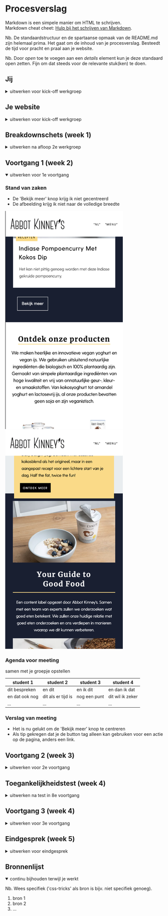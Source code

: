 # Procesverslag
Markdown is een simpele manier om HTML te schrijven.  
Markdown cheat cheet: [Hulp bij het schrijven van Markdown](https://github.com/adam-p/markdown-here/wiki/Markdown-Cheatsheet).

Nb. De standaardstructuur en de spartaanse opmaak van de README.md zijn helemaal prima. Het gaat om de inhoud van je procesverslag. Besteedt de tijd voor pracht en praal aan je website.

Nb. Door *open* toe te voegen aan een *details* element kun je deze standaard open zetten. Fijn om dat steeds voor de relevante stuk(ken) te doen.





## Jij

<details>
<summary>uitwerken voor kick-off werkgroep</summary>

### Auteur:
Larissa Hartsteen

#### Je startniveau:
Blauw

#### Je focus:
Surface Plane
 
</details>





## Je website

<details>
<summary>uitwerken voor kick-off werkgroep</summary>

### Je opdracht:
https://abbotkinneys.com/nl/

#### Screenshot(s) van de eerste pagina (small screen): 
Home pagina  
<img src="images/screenshot_homepagina.png" width="375px" alt="home pagina">

#### Screenshot(s) van de tweede pagina (small screen):
Product pagina   
<img src="images/screenshot_productpagina.png" width="375px" alt="product pagina">
 
</details>



## Breakdownschets (week 1)

<details>
<summary>uitwerken na afloop 2e werkgroep</summary>

### de hele pagina: 
<!-- <img src="images/dummy-plaatje.jpg" width="375px" alt="breakdown van de hele pagina"> -->
<img src="images/screenshot_homepagina_verdeeld.png" width="375px" alt="breakdown van de hele home pagina">
<img src="images/screenshot_productpagina_verdeeld.png" width="375px" alt="breakdown van een product pagina">

### dynamisch deel (bijv menu): 
<!-- <img src="images/dummy-plaatje.jpg" width="375px" alt="breakdown van een dynamisch deel"> -->

### wellicht nog een dynamisch deel (bijv filter): 
<!-- <img src="images/dummy-plaatje.jpg" width="375px" alt="breakdown van nog een dynamisch deel"> -->

</details>





## Voortgang 1 (week 2)

<details open>
<summary>uitwerken voor 1e voortgang</summary>

### Stand van zaken
- De 'Bekijk meer' knop krijg ik niet gecentreerd
- De afbeelding krijg ik niet naar de volledige breedte

<img src="images/screenshot_bekijkmeer_centreren.png" width="375px" alt="bekijk meer knop niet gecentreerd">
<img src="images/screenshot_afbeelding_breedte.png" width="375px" alt="afbeelding neemt niet de volledige breedte">



### Agenda voor meeting
samen met je groepje opstellen

| student 1      | student 2          | student 3    | student 4        |
| ---            | ---                | ---          | ---              |
| dit bespreken  | en dit             | en ik dit    | en dan ik dat    |
| en dat ook nog | dit als er tijd is | nog een punt | dit wil ik zeker |
| ...            | ...                | ...          | ...              |


### Verslag van meeting
- Het is nu gelukt om de 'Bekijk meer' knop te centreren
- Als tip gekregen dat je de button tag alleen kan gebruiken voor een actie op de pagina, anders een link.

</details>





## Voortgang 2 (week 3)

<details>
<summary>uitwerken voor 2e voortgang</summary>

### Stand van zaken
Dit ging goed:
- 2e pagina bijna klaar
- Animatie's toegevoegd aan website
- Begin gemaakt aan de dark-mode
<img src="images/Schermafbeelding_animaties.png" width="375px" alt="Animatie's toegevoegd aan website">

Dit was lastig:
- Het lukt niet om het logo op de 2e pagina kleiner te maken
- Ik wil een ander logo voor de dark-mode, dit is nog niet gelukt
<img src="images/Schermafbeelding_logo_groot.png" width="375px" alt="Logo op de 2e pagina te groot">
<img src="images/Schermafbeelding_logo_wit.png" width="375px" alt="Ander logo voor de dark-mode">



### Agenda voor meeting
samen met je groepje opstellen
| Anneke            |Yeliz              | Larissa           | Linsey            |
| ---               | ---               | ---               | ---               |
| Niets vragen maar | Vragen welke 2e   | Hoe verander je   | ?                 |
| misschien tijdens | pagina beter is   | het logo voor de  |                   |
| call wel          | om te maken       | dark-mode?        |                   |

### Verslag van meeting
hier na afloop snel de uitkomsten van de meeting vastleggen

- Het is is nu gelukt om het logo wit te krijgen in plaats van de afbeelding de hoeven veranderen
- In de les kijken hoe deze kleiner gemaakt kan worden

</details>





## Toegankelijkheidstest (week 4)

<details>
<summary>uitwerken na test in 8e voortgang</summary>

### Bevindingen
<!-- Lijst met je bevindingen die in de test naar voren kwamen:
- Kleine knopjes zijn niet toegankelijk
- Hoge contrasten zijn nodig voor mensen met kleurenblindheid
- Als iets met een touchpad werkt hoeft het niet te betekenen dat het ook met een muis werkt
- De icoontjes onder aan de ingrediënten lijst zijn moeilijk te zien in light-mode vanwege het contrast




- spasme/parkinson
    moelijk touchpad nog moeilijker met muis
    eerste stand prima te doen
    hoogste stand niet te doen
    de linkjes misschien iets te klein maar was nog makkelijk klikbaar in eerste stand

- color #0779P (geel)
    alles goed te zien, kleuren contast prima 

- peripheral field loss #0775p stipje doorheenkijken
    zelf met en zonder bril niets goed te zien
    testpersonen konden het prima zien, niets te klagen

- central field loss AMD #200774 stipje in het midden
    wat moeilijker kan er nu natuurlijk doorheen kijken

- combined loss diabetic eye disease #200773 vlekjes
    lastig maar goed te zien

- low contrast 
    icoontjes moeilijk te zien
    zwart op geel wat lastig

- voice over??? -->



#### Kleine knopjes zijn niet toegankelijk
Hier korte omschrijving (met indien nodig een afbeelding)

Hier een omschrijving van hoe het opgelost kan worden (met indien nodig een afbeelding)


#### Titel tweede bevinding. 
Hier korte omschrijving (met indien nodig een afbeelding)

Hier een omschrijving van hoe het opgelost kan worden (met indien nodig een afbeelding)


#### Titel volgende bevinding. 
Hier korte omschrijving (met indien nodig een afbeelding)

Hier een omschrijving van hoe het opgelost kan worden (met indien nodig een afbeelding)


#### Titel nog een bevinding. 
Hier korte omschrijving (met indien nodig een afbeelding)

Hier een omschrijving van hoe het opgelost kan worden (met indien nodig een afbeelding)

</details>





## Voortgang 3 (week 4)

<details>
<summary>uitwerken voor 3e voortgang</summary>

### Stand van zaken
Dit ging goed:
- Dark-mode is af en is nu efficienter aangesproken in de @media
- Het is gelukt om het logo op de 2e pagina kleiner te maken en veranderd nu mee in kleur met de dark-mode

Dit was lastig:
- De footer is versprongen op de 2e pagina
- Ik moet de surface plane nog wat verder uitwerken
<img src="images/Schermafbeelding_footer.png" width="375px" alt="De footer is versprongen op de 2e pagina">

### Agenda voor meeting
samen met je groepje opstellen

| Anneke            |Yeliz              | Larissa           | Linsey            |
| ---               | ---               | ---               | ---               |
| Wil vragen of er  | Vragen of het     | Heeft probleem    | Wil ook tips      |
| handige tips zijn | hamburgermenu     | dat de footer is  | krijgen over hoe  |
| om je css netter  | onder de DOM      | versprongen op de | je je css netter  |
| te maken          | manipulatie valt  | tweede pagina     | kan maken         |


### Verslag van meeting
hier na afloop snel de uitkomsten van de meeting vastleggen

- punt 1
- punt 2
- nog een punt
- ...

</details>





## Eindgesprek (week 5)

<details>
<summary>uitwerken voor eindgesprek</summary>

### Stand van zaken
hier dit ging goed & dit was lastig (neem ook screenshots op van delen van je website en code)

### Screenshot(s)

hier screenshot(s) van je eindresultaat

</details>





## Bronnenlijst

<details open>
<summary>continu bijhouden terwijl je werkt</summary>

Nb. Wees specifiek ('css-tricks' als bron is bijv. niet specifiek genoeg).

1. bron 1
2. bron 2
3. ...

</details>